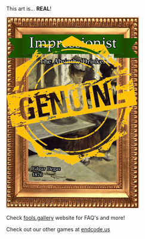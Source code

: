 This art is... 
 **REAL**! 
 
 ![alt text](The_Absinthe_Drinker_Real.png?raw=true "Artwork Card")  
 
 Check [fools.gallery](https://fools.gallery/) website for FAQ's and more! 
 
 Check out our other games at [endcode.us](https://endcode.us/)